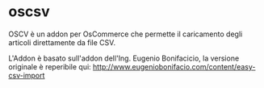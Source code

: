 oscsv
=====

OSCV è un addon per OsCommerce che permette il caricamento degli articoli direttamente da file CSV.

L'Addon è basato sull'addon dell'Ing. Eugenio Bonifacicio, la versione originale è reperibile qui: http://www.eugeniobonifacio.com/content/easy-csv-import
